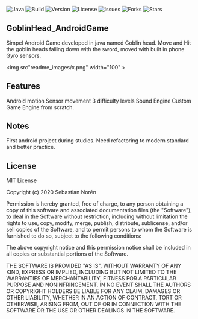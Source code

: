 ![Java](https://img.shields.io/badge/built%20with-Java-red)
![Build](https://img.shields.io/badge/build-passing-green)
![Version](https://img.shields.io/badge/version-1.0-lightgrey)
![License](https://img.shields.io/github/license/Sebastian-Noren/AESCrypto)
![Issues](https://img.shields.io/github/issues/Sebastian-Noren/AESCrypto)
![Forks](https://img.shields.io/github/forks/Sebastian-Noren/AESCrypto)
![Stars](https://img.shields.io/github/stars/Sebastian-Noren/AESCrypto)

## GoblinHead_AndroidGame
Simpel Android Game developed in java named Goblin head. Move and Hit the goblin heads falling down with the sword, moved with built in phone Gyro sensors.

<img src"readme_images/x.png" width="100" >


## Features
Android motion Sensor movement
3 difficulty levels
Sound Engine
Custom Game Engine from scratch.

## Notes
First android project during studies. Need refactoring to modern standard and better practice.

## License

MIT License

Copyright (c) 2020 Sebastian Norén

Permission is hereby granted, free of charge, to any person obtaining a copy of this software and associated documentation files (the "Software"), to deal in the Software without restriction, including without limitation the rights to use, copy, modify, merge, publish, distribute, sublicense, and/or sell copies of the Software, and to permit persons to whom the Software is furnished to do so, subject to the following conditions:

The above copyright notice and this permission notice shall be included in all copies or substantial portions of the Software.

THE SOFTWARE IS PROVIDED "AS IS", WITHOUT WARRANTY OF ANY KIND, EXPRESS OR IMPLIED, INCLUDING BUT NOT LIMITED TO THE WARRANTIES OF MERCHANTABILITY, FITNESS FOR A PARTICULAR PURPOSE AND NONINFRINGEMENT. IN NO EVENT SHALL THE AUTHORS OR COPYRIGHT HOLDERS BE LIABLE FOR ANY CLAIM, DAMAGES OR OTHER LIABILITY, WHETHER IN AN ACTION OF CONTRACT, TORT OR OTHERWISE, ARISING FROM, OUT OF OR IN CONNECTION WITH THE SOFTWARE OR THE USE OR OTHER DEALINGS IN THE SOFTWARE.
